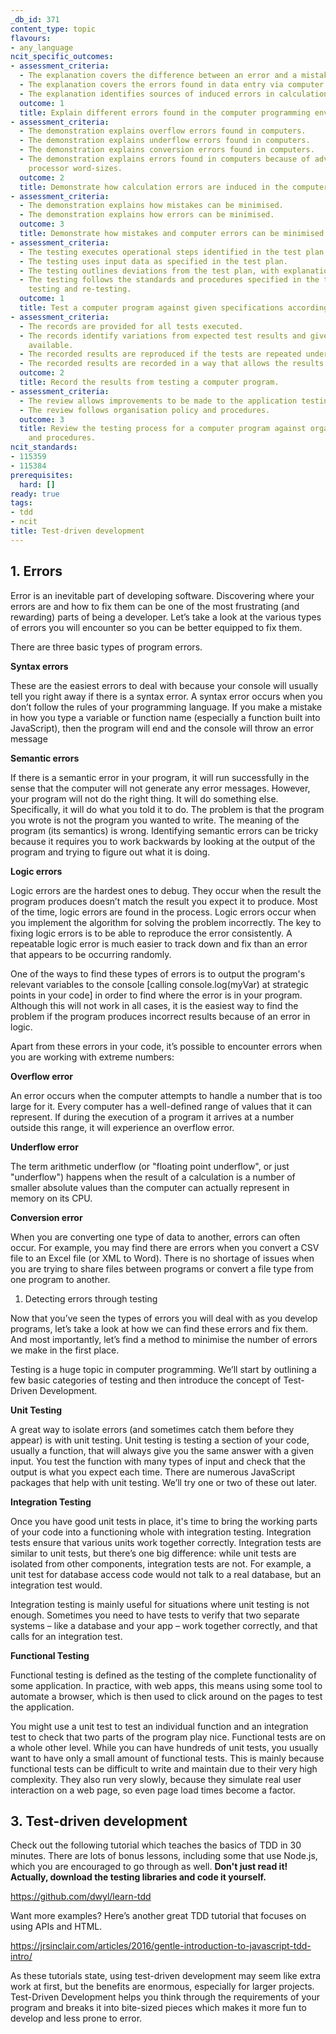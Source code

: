```yaml
---
_db_id: 371
content_type: topic
flavours:
- any_language
ncit_specific_outcomes:
- assessment_criteria:
  - The explanation covers the difference between an error and a mistake.
  - The explanation covers the errors found in data entry via computer input devices.
  - The explanation identifies sources of induced errors in calculations.
  outcome: 1
  title: Explain different errors found in the computer programming environment.
- assessment_criteria:
  - The demonstration explains overflow errors found in computers.
  - The demonstration explains underflow errors found in computers.
  - The demonstration explains conversion errors found in computers.
  - The demonstration explains errors found in computers because of advancement in
    processor word-sizes.
  outcome: 2
  title: Demonstrate how calculation errors are induced in the computer.
- assessment_criteria:
  - The demonstration explains how mistakes can be minimised.
  - The demonstration explains how errors can be minimised.
  outcome: 3
  title: Demonstrate how mistakes and computer errors can be minimised.
- assessment_criteria:
  - The testing executes operational steps identified in the test plan.
  - The testing uses input data as specified in the test plan.
  - The testing outlines deviations from the test plan, with explanations.
  - The testing follows the standards and procedures specified in the test plan for
    testing and re-testing.
  outcome: 1
  title: Test a computer program against given specifications according to test plans.
- assessment_criteria:
  - The records are provided for all tests executed.
  - The records identify variations from expected test results and gives reason where
    available.
  - The recorded results are reproduced if the tests are repeated under the same conditions.
  - The recorded results are recorded in a way that allows the results to be reviewed.
  outcome: 2
  title: Record the results from testing a computer program.
- assessment_criteria:
  - The review allows improvements to be made to the application testing process.
  - The review follows organisation policy and procedures.
  outcome: 3
  title: Review the testing process for a computer program against organisation policy
    and procedures.
ncit_standards:
- 115359
- 115384
prerequisites:
  hard: []
ready: true
tags:
- tdd
- ncit
title: Test-driven development
---
```


## 1. Errors

Error is an inevitable part of developing software. Discovering where your errors are and how to fix them can be one of the most frustrating (and rewarding) parts of being a developer. Let’s take a look at the various types of errors you will encounter so you can be better equipped to fix them.

There are three basic types of program errors.

**Syntax errors**

These are the easiest errors to deal with because your console will usually tell you right away if there is a syntax error. A syntax error occurs when you don’t follow the rules of your programming language. If you make a mistake in how you type a variable or function name (especially a function built into JavaScript), then the program will end and the console will throw an error message


**Semantic errors**

If there is a semantic error in your program, it will run successfully in the sense that the computer will not generate any error messages. However, your program will not do the right thing. It will do something else. Specifically, it will do what you told it to do. The problem is that the program you wrote is not the program you wanted to write. The meaning of the program (its semantics) is wrong. Identifying semantic errors can be tricky because it requires you to work backwards by looking at the output of the program and trying to figure out what it is doing.


**Logic errors**

Logic errors are the hardest ones to debug. They occur when the result the program produces doesn’t match the result you expect it to produce. Most of the time, logic errors are found in the process. Logic errors occur when you implement the algorithm for solving the problem incorrectly. The key to fixing logic errors is to be able to reproduce the error consistently. A repeatable logic error is much easier to track down and fix than an error that appears to be occurring randomly.


One of the ways to find these types of errors is to output the program's relevant variables to the console [calling console.log(myVar) at strategic points in your code] in order to find where the error is in your program. Although this will not work in all cases, it is the easiest way to find the problem if the program produces incorrect results because of an error in logic.

Apart from these errors in your code, it’s possible to encounter errors when you are working with extreme numbers:


**Overflow error**

An error occurs when the computer attempts to handle a number that is too large for it. Every computer has a well-defined range of values that it can represent. If during the execution of a program it arrives at a number outside this range, it will experience an overflow error.


**Underflow error**

The term arithmetic underflow (or "floating point underflow", or just "underflow") happens when the result of a calculation is a number of smaller absolute values than the computer can actually represent in memory on its CPU.


**Conversion error**

When you are converting one type of data to another, errors can often occur. For example, you may find there are errors when you convert a CSV file to an Excel file (or XML to Word). There is no shortage of issues when you are trying to share files between programs or convert a file type from one program to another.

1. Detecting errors through testing

Now that you’ve seen the types of errors you will deal with as you develop programs, let’s take a look at how we can find these errors and fix them. And most importantly, let’s find a method to minimise the number of errors we make in the first place.


Testing is a huge topic in computer programming. We’ll start by outlining a few basic categories of testing and then introduce the concept of Test-Driven Development.


**Unit Testing**

A great way to isolate errors (and sometimes catch them before they appear) is with unit testing. Unit testing is testing a section of your code, usually a function, that will always give you the same answer with a given input. You test the function with many types of input and check that the output is what you expect each time. There are numerous JavaScript packages that help with unit testing. We’ll try one or two of these out later.


**Integration Testing**


Once you have good unit tests in place, it's time to bring the working parts of your code into a functioning whole with integration testing. Integration tests ensure that various units work together correctly. Integration tests are similar to unit tests, but there’s one big difference: while unit tests are isolated from other components, integration tests are not. For example, a unit test for database access code would not talk to a real database, but an integration test would.


Integration testing is mainly useful for situations where unit testing is not enough. Sometimes you need to have tests to verify that two separate systems – like a database and your app – work together correctly, and that calls for an integration test.


**Functional Testing**


Functional testing is defined as the testing of the complete functionality of some application. In practice, with web apps, this means using some tool to automate a browser, which is then used to click around on the pages to test the application.


You might use a unit test to test an individual function and an integration test to check that two parts of the program play nice. Functional tests are on a whole other level. While you can have hundreds of unit tests, you usually want to have only a small amount of functional tests. This is mainly because functional tests can be difficult to write and maintain due to their very high complexity. They also run very slowly, because they simulate real user interaction on a web page, so even page load times become a factor.

## 3. Test-driven development

Check out the following tutorial which teaches the basics of TDD in 30 minutes. There are lots of bonus lessons, including some that use Node.js, which you are encouraged to go through as well. **Don't just read it! Actually, download the testing libraries and code it yourself.**

https://github.com/dwyl/learn-tdd


Want more examples? Here’s another great TDD tutorial that focuses on using APIs and HTML.

https://jrsinclair.com/articles/2016/gentle-introduction-to-javascript-tdd-intro/

As these tutorials state, using test-driven development may seem like extra work at first, but the benefits are enormous, especially for larger projects. Test-Driven Development helps you think through the requirements of your program and breaks it into bite-sized pieces which makes it more fun to develop and less prone to error.